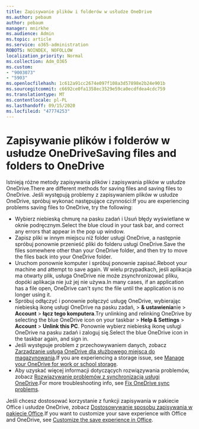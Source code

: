 ```yaml
---
title: Zapisywanie plików i folderów w usłudze OneDrive
ms.author: pebaum
author: pebaum
manager: mnirkhe
ms.audience: Admin
ms.topic: article
ms.service: o365-administration
ROBOTS: NOINDEX, NOFOLLOW
localization_priority: Normal
ms.collection: Adm_O365
ms.custom:
- "9003073"
- "5903"
ms.openlocfilehash: 1c612a91cc2674e097f108a3d57898e2b24e901b
ms.sourcegitcommit: c6692ce0fa1358ec3529e59ca0ecdfdea4cdc759
ms.translationtype: MT
ms.contentlocale: pl-PL
ms.lasthandoff: 09/15/2020
ms.locfileid: "47774253"
---
```

# <a name="saving-files-and-folders-to-onedrive"></a><span data-ttu-id="5128e-102">Zapisywanie plików i folderów w usłudze OneDrive</span><span class="sxs-lookup"><span data-stu-id="5128e-102">Saving files and folders to OneDrive</span></span>

<span data-ttu-id="5128e-103">Istnieją różne metody zapisywania plików i zapisywania plików w usłudze OneDrive.</span><span class="sxs-lookup"><span data-stu-id="5128e-103">There are different methods for saving files and saving files to OneDrive.</span></span> <span data-ttu-id="5128e-104">Jeśli występują problemy z zapisywaniem plików w usłudze OneDrive, spróbuj wykonać następujące czynności:</span><span class="sxs-lookup"><span data-stu-id="5128e-104">If you are experiencing problems saving files to OneDrive, try the following:</span></span>

- <span data-ttu-id="5128e-105">Wybierz niebieską chmurę na pasku zadań i Usuń błędy wyświetlane w oknie podręcznym.</span><span class="sxs-lookup"><span data-stu-id="5128e-105">Select the blue cloud in your task bar, and correct any errors that appear in the pop up window.</span></span>
- <span data-ttu-id="5128e-106">Zapisz pliki w innym miejscu niż folder usługi OneDrive, a następnie spróbuj ponownie przenieść pliki do folderu usługi OneDrive.</span><span class="sxs-lookup"><span data-stu-id="5128e-106">Save the files somewhere other than your OneDrive folder, and then try to move the files back into your OneDrive folder.</span></span>
- <span data-ttu-id="5128e-107">Uruchom ponownie komputer i spróbuj ponownie zapisać.</span><span class="sxs-lookup"><span data-stu-id="5128e-107">Reboot your machine and attempt to save again.</span></span> <span data-ttu-id="5128e-108">W wielu przypadkach, jeśli aplikacja ma otwarty plik, usługa OneDrive nie może zsynchronizować pliku, dopóki aplikacja nie już jej nie używa.</span><span class="sxs-lookup"><span data-stu-id="5128e-108">In many cases, if an application has a file open, OneDrive can't sync the file until the application is no longer using it.</span></span>    
- <span data-ttu-id="5128e-109">Spróbuj odłączyć i ponownie połączyć usługę OneDrive, wybierając niebieską ikonę usługi OneDrive na pasku zadań, > **& ustawienia**nie  >  **Account**  >  **łącz tego komputera**.</span><span class="sxs-lookup"><span data-stu-id="5128e-109">Try unlinking and relinking OneDrive by selecting the blue OneDrive icon on your taskbar > **Help & Settings** > **Account** > **Unlink this PC**.</span></span> <span data-ttu-id="5128e-110">Ponownie wybierz niebieską ikonę usługi OneDrive na pasku zadań i zaloguj się.</span><span class="sxs-lookup"><span data-stu-id="5128e-110">Select the blue OneDrive icon in the taskbar again, and sign in.</span></span>
- <span data-ttu-id="5128e-111">Jeśli występuje problem z przechowywaniem danych, zobacz [Zarządzanie usługą OneDrive dla służbowego miejsca do magazynowania](https://support.microsoft.com/office/manage-your-onedrive-for-work-or-school-storage-31519161-059c-4764-b6f8-f5cd29f7fe68).</span><span class="sxs-lookup"><span data-stu-id="5128e-111">If you are experiencing a storage issue, see [Manage your OneDrive for work or school storage](https://support.microsoft.com/office/manage-your-onedrive-for-work-or-school-storage-31519161-059c-4764-b6f8-f5cd29f7fe68).</span></span>
- <span data-ttu-id="5128e-112">Aby uzyskać więcej informacji dotyczących rozwiązywania problemów, zobacz [Rozwiązywanie problemów z synchronizacją usługi OneDrive](https://docs.microsoft.com/alchemyinsights/fix-onedrive-sync-issues).</span><span class="sxs-lookup"><span data-stu-id="5128e-112">For more troubleshooting info, see [Fix OneDrive sync problems](https://docs.microsoft.com/alchemyinsights/fix-onedrive-sync-issues).</span></span>  

<span data-ttu-id="5128e-113">Jeśli chcesz dostosować korzystanie z funkcji zapisywania w pakiecie Office i usłudze OneDrive, zobacz [Dostosowywanie sposobu zapisywania w pakiecie Office](https://support.microsoft.com/office/customize-the-save-experience-in-office-786200a7-f5f2-4d26-a3ae-b78c60dd5d3b).</span><span class="sxs-lookup"><span data-stu-id="5128e-113">If you want to customize your save experience with Office and OneDrive, see [Customize the save experience in Office](https://support.microsoft.com/office/customize-the-save-experience-in-office-786200a7-f5f2-4d26-a3ae-b78c60dd5d3b).</span></span>
